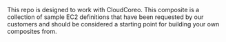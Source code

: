 This repo is designed to work with CloudCoreo. This composite is a collection of sample EC2 definitions that have been requested by our customers and should be considered a starting point for building your own composites from.
